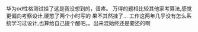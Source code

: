 华为od性格测试挂了这是我没想到的，蛋疼。
万得的题相比较其他家考算法,感觉更偏向考察设计,硬憋了两个小时写的
果不其然挂了... 工作这两年几乎没有怎么系统学习过设计,也算给自己提个醒吧。。出来混始终还是要还的啊
